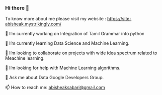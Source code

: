### Hi there 👋
To know more about me please visit my website : https://site-abisheak.mystrikingly.com/



🔭 I’m currently working on Integration of Tamil Grammar into python
 
 🌱 I’m currently learning Data Science and Machine Learning.
 
 👯 I’m looking to collaborate on projects with wide idea spectrum related to Meachine learning.
 
 🤔 I’m looking for help with Machine Learning algorithms.
 
 💬 Ask me about Data Google Developers Group.
 
 📫 How to reach me: abisheaksabari@gmail.com




<!--
**AbisheakMuralikrishnan/AbisheakMuralikrishnan** is a ✨ _special_ ✨ repository because its `README.md` (this file) appears on your GitHub profile.

Here are some ideas to get you started:

- 🔭 I’m currently working on ...
- 🌱 I’m currently learning ...
- 👯 I’m looking to collaborate on ...
- 🤔 I’m looking for help with ...
- 💬 Ask me about ...
- 📫 How to reach me: ...
- 😄 Pronouns: ...
- ⚡ Fun fact: ...
-->
